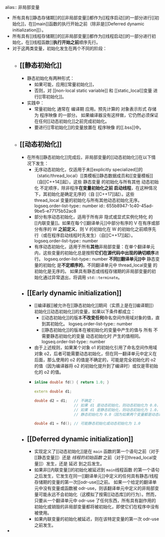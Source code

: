 alias:: 非局部变量

- 所有具有[[静态存储期]]的[[非局部变量]]都作为[[程序启动]]的一部分进行[[初始化]]，在[[main]]函数的执行开始之前（除非是[[Deferred dynamic initialization]]）。
- 所有具有[[线程存储期]]的[[非局部变量]]都作为[[线程启动]]的一部分进行初始化，在[[线程函数]]**执行开始之前**顺序先行。
- 对于这两类变量，初始化发生在两个不同的阶段：
	- ## [[静态初始化]]
		- 静态初始化有两种形式：
			- 如果可能，应用[[常量初始化]]，
			- 否则，对 [[non-local static variable]] 和 [[static_local]]变量 进行[[零初始化]]。
		- 实践中：
			- 常量初始化 通常在 编译期 应用。预先计算的 对象表示形式 存储为 程序映像 的一部分。
			  如果编译器没有这样做，它仍然必须保证在任何[[动态初始化]]之前完成初始化。
			- 要进行[[零初始化]]的变量放置在 程序映像 的[[.bss]]中。
	- ## [[动态初始化]]
		- 在所有[[静态初始化]]完成后，非局部变量的[[动态初始化]]在以下情况下发生：
			- 无序动态初始化，仅适用于未[[explicitly specialized]]的（static/thread_local）[[类模板]]静态数据成员和[[变量模板]]（自[[C++14]]起）。这些 静态变量 的初始化与所有其他 动态初始化 不定顺序，除非程序**在变量初始化之前 启动线程**，在这种情况下，其初始化是确定无序的（自 [[C++17]]起）。这些 thread_local 变量的初始化与所有其他动态初始化无序。
			  logseq.order-list-type:: number
			  id:: 655b8947-1c40-45ad-9be5-e77175b52ac8
			- 部分有序动态初始化，适用于所有非 隐式或显式实例化特化 的[[内联变量]]。如果在每个[[翻译单元]]中部分有序的 V 在有序或部分有序的 W **之前定义**，则 V 的初始化在 W 的初始化之前顺序先行（或在程序启动线程时先发生）（自[[C++17]]起）。
			  logseq.order-list-type:: number
			- 有序动态初始化，适用于所有**其他**非局部变量：在单个翻译单元内，这些变量的初始化总是按照**它们在源代码中出现的确切顺序**进行。
			  logseq.order-list-type:: number
			  **不同[[翻译单元]]中** 静态变量的初始化 是**不定顺序的**。不同翻译单元中 thread_local变量 的初始化是无序的。
			  如果具有静态或线程存储期的非局部变量的初始化通过异常退出，将调用 `std::terminate`。
		- ## [[Early dynamic initialization]]
			- [[编译器]]被允许在[[静态初始化]]期间（实质上是在[[编译期]]）初始化[[动态初始化]]的变量，如果以下条件都成立：
				- [[动态初始化]]的版本**不改变任何**命名空间作用域对象的值，直到其初始化。
				  logseq.order-list-type:: number
				- [[静态初始化]]的版本在被初始化的变量中产生的值与 所有 不需要静态初始化的变量 动态初始化时 产生的值相同。
				  logseq.order-list-type:: number
			- 由于上述规则，如果某个对象 o1 的初始化引用了命名空间作用域对象 o2，后者可能需要动态初始化，但在同一翻译单元中定义在后面，那么使用的 o2 的值是不确定的，可能是完全初始化的 o2 的值（因为编译器将 o2 的初始化提升到了编译时）或仅是零初始化的 o2 的值。
			- ``` cpp
			  inline double fd() { return 1.0; }
			   
			  extern double d1;
			   
			  double d2 = d1;   // 不确定：
			                    // 如果 d1 是动态初始化，则动态初始化为 0.0，或者
			                    // 如果 d1 是静态初始化，则动态初始化为 1.0，或者
			                    // 静态初始化为 0.0（因为如果两个变量都是动态初始化，那将是其值）
			   
			  double d1 = fd(); // 可能静态初始化或动态初始化为 1.0
			  
			  ```
		- ## [[Deferred dynamic initialization]]
			- 实现定义了[[动态初始化]]是在 `main` 函数的第一个语句之前（对于[[静态变量]]）还是 *线程的初始函数* 之前（对于[[thread_local变量]]）发生，还是 延迟 到之后发生。
			- 如果非[[内联变量]]的初始化被延迟到 `main`线程函数 的第一个语句之后发生，它发生在同一[[翻译单元]]中定义的任何具有静态/线程存储期的变量的第一次[[odr-use]]之前。
			  如果一个给定的翻译单元中没有变量或函数被 odr-use，则该翻译单元中定义的非局部变量可能永远不会初始化（这模拟了按需[[动态库]]的行为）。然而，只要从一个翻译单元中 odr-use 了任何东西，所有具有副作用的初始化或销毁的非局部变量都将被初始化，即使它们在程序中没有被使用。
			- 如果内联变量的初始化被延迟，则在该特定变量的第一次 odr-use 之前发生。
-